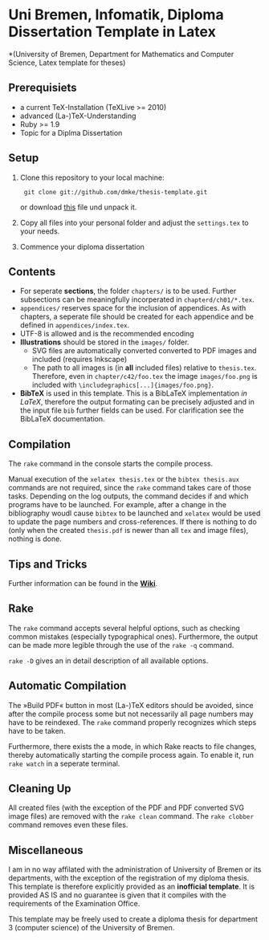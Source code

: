 # Uni Bremen, Infomatik, Diploma Dissertation Template in Latex

*(University of Bremen, Department for Mathematics and Computer Science, Latex 
template for theses)

## Prerequisiets

* a current TeX-Installation (TeXLive >= 2010)
* advanced (La-)TeX-Understanding
* Ruby >= 1.9
* Topic for a Diplma Dissertation

## Setup

1. Clone this repository to your local machine:

        git clone git://github.com/dmke/thesis-template.git

    or download [this](https://github.com/dmke/thesis-template/tarball/master) 
    file und unpack it.
2. Copy all files into your personal folder and adjust the `settings.tex` to 
    your needs.
3. Commence your diploma dissertation

## Contents

* For seperate **sections**, the folder `chapters/` is to be used. Further 
  subsections can be meaningfully incorperated in `chapterd/ch01/*.tex`.
* `appendices/` reserves space for the inclusion of appendices. As with
  chapters, a seperate file should be created for each appendice and be
  defined in `appendices/index.tex`.
* UTF-8 is allowed and is the recommended encoding
* **Illustrations** should be stored in the `images/` folder.
  * SVG files are automatically converted converted to PDF images and included
    (requires Inkscape)
  * The path to all images is (in **all** included files) relative to
    `thesis.tex`. Therefore, even in `chapter/c42/foo.tex` the image 
    `images/foo.png` is included with `\includegraphics[...]{images/foo.png}`.
* **BibTeX** is used in this template. This is a BibLaTeX implementation *in
  LaTeX*, therefore the output formating can be precisely adjusted and in the
  input file `bib` further fields can be used. For clarification see the BibLaTeX documentation.

## Compilation

The `rake` command in the console starts the compile process.

Manual execution of the `xelatex thesis.tex` or the `bibtex thesis.aux`
commands are not required, since the `rake` command takes care of those tasks.
Depending on the log outputs, the command decides if and which programs have to be launched. For example, after a change in the bibliography woudl cause
`bibtex` to be launched and `xelatex` would be used to update the page numbers and cross-references. If there is nothing to do (only when the created
`thesis.pdf` is newer than all `tex` and image files), nothing is done.

## Tips and Tricks

Further information can be found in the **[Wiki](https://github.com/dmke/thesis-template/wiki)**.

## Rake

The `rake` command accepts several helpful options, such as checking common
mistakes (especially typographical ones). Furthermore, the output can be made
more legible through the use of the `rake -q` command.

`rake -D` gives an in detail description of all available options.

## Automatic Compilation

The »Build PDF« button in most (La-)TeX editors should be avoided, since after
the compile process some but not necessarily all page numbers may have to be
reindexed. The `rake` command properly recognizes which steps have to be taken.

Furthermore, there exists the a mode, in which Rake reacts to file changes,
thereby automatically starting the compile process again. To enable it, run
`rake watch` in a seperate terminal.

## Cleaning Up

All created files (with the exception of the PDF and PDF converted SVG image files) are removed with the `rake clean` command. The `rake clobber` command removes even these files.

## Miscellaneous

I am in no way affilated with the administration of University of Bremen or
its departments, with the exception of the registration of my diploma thesis.
This template is therefore explicitly provided as an **inofficial template**.
It is provided AS IS and no guarantee is given that it compiles with the requirements of the Examination Office.

This template may be freely used to create a diploma thesis for department 3 (computer science) of the University of Bremen.